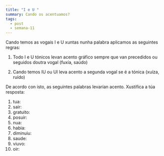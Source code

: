 ```yaml
---
title: "I e U "
summary: Cando os acentuamos?
tags:
  - post
  - semana-11
---
```


Cando temos as vogais I e U xuntas nunha palabra aplicamos as seguintes regras:

1. Todo I e U tónicos levan acento gráfico sempre que van precedidos ou seguidos
   doutra vogal (fuxía, saúdo)

2. Cando temos IU ou UI leva acento a segunda vogal se é a tónica (xuíza, ruído)

De acordo con isto, as seguintes palabras levarían acento. Xustifica a túa
resposta:

1. tua:
2. sair:
3. gratuito:
4. posuir:
5. nua:
6. habia:
7. diminuiu:
8. saude:
9. viuvo:
10. oir:
